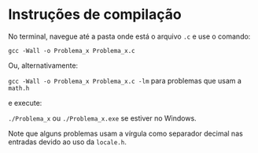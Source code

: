 # Instruções de compilação

No terminal, navegue até a pasta onde está o arquivo `.c` e use o comando:

`gcc -Wall -o Problema_x Problema_x.c`

Ou, alternativamente:

`gcc -Wall -o Problema_x Problema_x.c -lm` para problemas que usam a `math.h`

e execute:

`./Problema_x` ou `./Problema_x.exe` se estiver no Windows.

Note que alguns problemas usam a vírgula como separador decimal nas entradas devido ao uso da `locale.h`.
